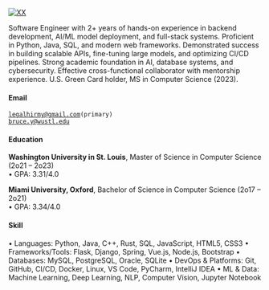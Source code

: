 [![XX](https://img.shields.io/badge/XX-github-blue?logo=github)](https://github.com/XX)

Software Engineer with 2+ years of hands-on experience in backend development, AI/ML model deployment, and full-stack systems. Proficient in Python, Java, SQL, and modern web frameworks. Demonstrated success in building scalable APIs, fine-tuning large models, and optimizing CI/CD pipelines. Strong academic foundation in AI, database systems, and cybersecurity. Effective cross-functional collaborator with mentorship experience. U.S. Green Card holder, MS in Computer Science (2023).

#### Email  
<code>legalhirmy@gmail.com(primary)</code>  
<code>bruce.y@wustl.edu</code>

#### Education  
**Washington University in St. Louis**, Master of Science in Computer Science (2o21 – 2o23)  
• GPA: 3.31/4.0 

**Miami University, Oxford**, Bachelor of Science in Computer Science (2o17 – 2o21)  
• GPA: 3.34/4.0 

#### Skill
• Languages: Python, Java, C++, Rust, SQL, JavaScript, HTML5, CSS3
• Frameworks/Tools: Flask, Django, Spring, Vue.js, Node.js, Bootstrap
• Databases: MySQL, PostgreSQL, Oracle, SQLite
• DevOps & Platforms: Git, GitHub, CI/CD, Docker, Linux, VS Code, PyCharm, IntelliJ IDEA
• ML & Data: Machine Learning, Deep Learning, NLP, Computer Vision, Jupyter Notebook